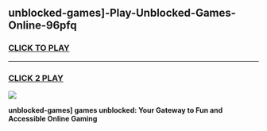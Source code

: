 
## unblocked-games]-Play-Unblocked-Games-Online-96pfq
<h3>
<a href="https://premium76.site?title=unblocked-games]&ref=25A">CLICK TO PLAY</a></h3>
<hr>

<h3>
<a href="https://premium76.site?title=unblocked-games]&ref=25A">CLICK 2 PLAY</a>
  
</h3>

<a href="https://premium76.site?title=unblocked-games]&ref=25A"><img src="https://clearcache.store/games.png"></a>


**unblocked-games] games unblocked: Your Gateway to Fun and Accessible Online Gaming**
